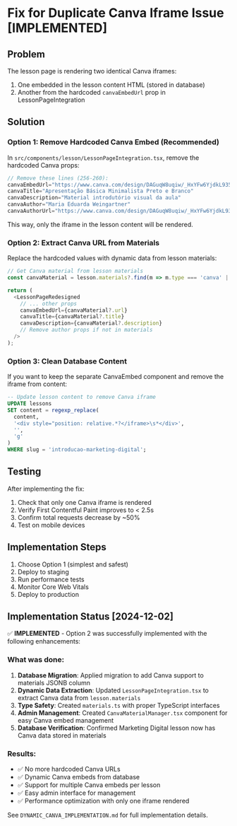 # Fix for Duplicate Canva Iframe Issue [IMPLEMENTED]

## Problem
The lesson page is rendering two identical Canva iframes:
1. One embedded in the lesson content HTML (stored in database)
2. Another from the hardcoded `canvaEmbedUrl` prop in LessonPageIntegration

## Solution

### Option 1: Remove Hardcoded Canva Embed (Recommended)

In `src/components/lesson/LessonPageIntegration.tsx`, remove the hardcoded Canva props:

```typescript
// Remove these lines (256-260):
canvaEmbedUrl="https://www.canva.com/design/DAGuqW8uqiw/_HxYFw6YjdkL93523L-55w/view?embed"
canvaTitle="Apresentação Básica Minimalista Preto e Branco"
canvaDescription="Material introdutório visual da aula"
canvaAuthor="Maria Eduarda Weingartner"
canvaAuthorUrl="https://www.canva.com/design/DAGuqW8uqiw/_HxYFw6YjdkL93523L-55w/view?utm_content=DAGuqW8uqiw&utm_campaign=designshare&utm_medium=embeds&utm_source=link"
```

This way, only the iframe in the lesson content will be rendered.

### Option 2: Extract Canva URL from Materials

Replace the hardcoded values with dynamic data from lesson materials:

```typescript
// Get Canva material from lesson materials
const canvaMaterial = lesson.materials?.find(m => m.type === 'canva' || m.url?.includes('canva.com'));

return (
  <LessonPageRedesigned
    // ... other props
    canvaEmbedUrl={canvaMaterial?.url}
    canvaTitle={canvaMaterial?.title}
    canvaDescription={canvaMaterial?.description}
    // Remove author props if not in materials
  />
);
```

### Option 3: Clean Database Content

If you want to keep the separate CanvaEmbed component and remove the iframe from content:

```sql
-- Update lesson content to remove Canva iframe
UPDATE lessons 
SET content = regexp_replace(
  content, 
  '<div style="position: relative.*?</iframe>\s*</div>', 
  '', 
  'g'
)
WHERE slug = 'introducao-marketing-digital';
```

## Testing

After implementing the fix:

1. Check that only one Canva iframe is rendered
2. Verify First Contentful Paint improves to < 2.5s
3. Confirm total requests decrease by ~50%
4. Test on mobile devices

## Implementation Steps

1. Choose Option 1 (simplest and safest)
2. Deploy to staging
3. Run performance tests
4. Monitor Core Web Vitals
5. Deploy to production

## Implementation Status [2024-12-02]

✅ **IMPLEMENTED** - Option 2 was successfully implemented with the following enhancements:

### What was done:
1. **Database Migration**: Applied migration to add Canva support to materials JSONB column
2. **Dynamic Data Extraction**: Updated `LessonPageIntegration.tsx` to extract Canva data from `lesson.materials`
3. **Type Safety**: Created `materials.ts` with proper TypeScript interfaces
4. **Admin Management**: Created `CanvaMaterialManager.tsx` component for easy Canva embed management
5. **Database Verification**: Confirmed Marketing Digital lesson now has Canva data stored in materials

### Results:
- ✅ No more hardcoded Canva URLs
- ✅ Dynamic Canva embeds from database
- ✅ Support for multiple Canva embeds per lesson
- ✅ Easy admin interface for management
- ✅ Performance optimization with only one iframe rendered

See `DYNAMIC_CANVA_IMPLEMENTATION.md` for full implementation details.